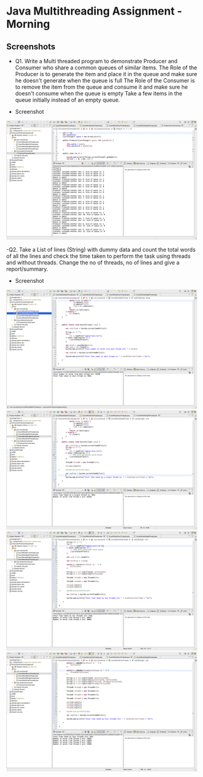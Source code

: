 # Java Multithreading Assignment - Morning

## Screenshots

- Q1. Write a Multi threaded program to demonstrate Producer and Consumer who share a common queues of similar items.
The Role of the Producer is to generate the item and place it in the queue and make
sure he doesn't generate when the queue is full
The Role of the Consumer is to remove the item from the queue and consume it and
make sure he doesn't consume when the queue is empty
Take a few items in the queue initially instead of an empty queue.

- Screenshot

<div>
    <img src = "./images/producer_consumer.png" />
</div>

-Q2. Take a List of lines (String) with dummy data and count the total words of all the lines and
check the time taken to perform the task using threads and without threads.
Change the no of threads, no of lines and give a report/summary.

- Screenshot

<div>
    <img src = "./images/main_thread.png" />
</div>

<div>
    <img src = "./images/single_thread.png" />
</div>

<div>
    <img src = "./images/two_thread.png" />
</div>
<div>
    <img src = "./images/four_thread.png" />
</div>

